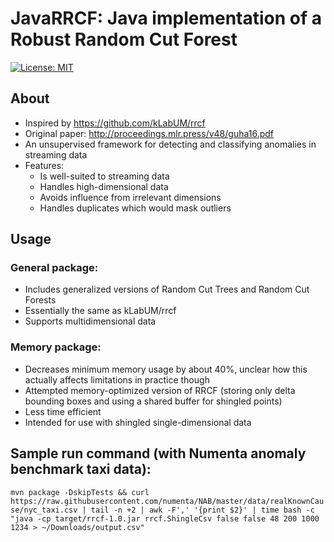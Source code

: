# JavaRRCF: Java implementation of a Robust Random Cut Forest
[![License: MIT](https://img.shields.io/badge/License-MIT-yellow.svg)](https://opensource.org/licenses/MIT)

## About
- Inspired by https://github.com/kLabUM/rrcf
- Original paper: http://proceedings.mlr.press/v48/guha16.pdf
- An unsupervised framework for detecting and classifying anomalies in streaming data
- Features:
  - Is well-suited to streaming data
  - Handles high-dimensional data
  - Avoids influence from irrelevant dimensions
  - Handles duplicates which would mask outliers

## Usage
### General package:
 * Includes generalized versions of Random Cut Trees and Random Cut Forests
 * Essentially the same as kLabUM/rrcf
 * Supports multidimensional data
### Memory package:
 * Decreases minimum memory usage by about 40%, unclear how this actually affects limitations in practice though
 * Attempted memory-optimized version of RRCF (storing only delta bounding boxes and using a shared buffer for shingled points)
 * Less time efficient
 * Intended for use with shingled single-dimensional data

## Sample run command (with Numenta anomaly benchmark taxi data):
```mvn package -DskipTests && curl https://raw.githubusercontent.com/numenta/NAB/master/data/realKnownCause/nyc_taxi.csv | tail -n +2 | awk -F',' '{print $2}' | time bash -c "java -cp target/rrcf-1.0.jar rrcf.ShingleCsv false false 48 200 1000 1234 > ~/Downloads/output.csv"```
